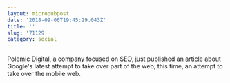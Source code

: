 ```yaml
---
layout: micropubpost
date: '2018-09-06T19:45:29.043Z'
title: ''
slug: '71129'
category: social
---
```

Polemic Digital, a company focused on SEO, just published [an article](https://web.archive.org/web/20180906194244/https://webcache.googleusercontent.com/search?q=cache%3A%2F%2Fwww.polemicdigital.com%2Fgoogle-amp-go-to-hell%2F&amp;oq=cache%3A%2F%2Fwww.polemicdigital.com%2Fgoogle-amp-go-to-hell%2F&amp;aqs=chrome..69i57j69i58.3275j0j4&amp;sourceid=chrome&amp;ie=UTF-8) about Google&#39;s latest attempt to take over part of the web; this time, an attempt to take over the mobile web.
